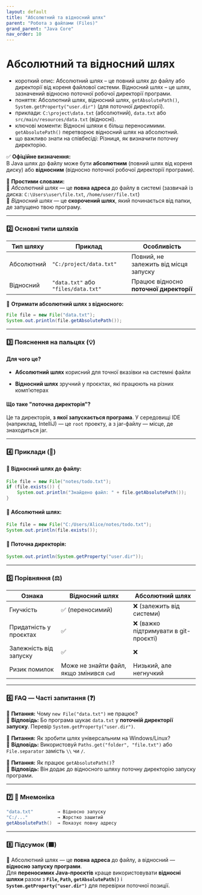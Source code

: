 ```yaml
---
layout: default
title: "Абсолютний та відносний шлях"
parent: "Робота з файлами (Files)"
grand_parent: "Java Core"
nav_order: 10
---
```


# Абсолютний та відносний шлях

*   короткий опис: Абсолютний шлях – це повний шлях до файлу або директорії від кореня файлової системи. Відносний шлях – це шлях, зазначений відносно поточної робочої директорії програми.
*   поняття: Абсолютний шлях, відносний шлях, `getAbsolutePath()`, `System.getProperty("user.dir")` (для поточної директорії).
*   приклади: `C:\project\data.txt` (абсолютний), `data.txt` або `src/main/resources/data.txt` (відносні).
*   ключові моменти: Відносні шляхи є більш переносимими. `getAbsolutePath()` перетворює відносний шлях на абсолютний.
*   що важливо знати на співбесіді: Різниця, як визначити поточну директорію.

✅ **Офіційне визначення:**  
В Java шлях до файлу може бути **абсолютним** (повний шлях від кореня диску) або **відносним** (відносно поточної робочої директорії програми).

🧠 **Простими словами:**  
🔹 *Абсолютний шлях* — це **повна адреса** до файлу в системі (зазвичай із диска: `C:\Users\user\file.txt`, `/home/user/file.txt`)  
🔹 *Відносний шлях* — це **скорочений шлях**, який починається від папки, де запущено твою програму.

---

### **2️⃣ Основні типи шляхів**

| Тип шляху | Приклад | Особливість |
| ----- | ----- | ----- |
| Абсолютний | `"C:/project/data.txt"` | Повний, не залежить від місця запуску |
| Відносний | `"data.txt"` або `"files/data.txt"` | Працює відносно **поточної директорії** |

🔹 **Отримати абсолютний шлях з відносного:**

```java
File file = new File("data.txt");
System.out.println(file.getAbsolutePath());
```
---

### **3️⃣ Пояснення на пальцях (💡)**

#### **Для чого це?**

* **Абсолютний шлях** корисний для точної вказівки на системні файли

* **Відносний шлях** зручний у проєктах, які працюють на різних комп’ютерах

#### **Що таке "поточна директорія"?**

Це та директорія, **з якої запускається програма**. У середовищі IDE (наприклад, IntelliJ) — це `root` проекту, а з jar-файлу — місце, де знаходиться jar.

---

### **4️⃣ Приклади (🧪)**

#### **🔹 Відносний шлях до файлу:**

```java
File file = new File("notes/todo.txt");
if (file.exists()) {
    System.out.println("Знайдено файл: " + file.getAbsolutePath());
}
```
#### **🔹 Абсолютний шлях:**

```java
File file = new File("C:/Users/Alice/notes/todo.txt");
System.out.println(file.exists());
```
#### **🔹 Поточна директорія:**

```java
System.out.println(System.getProperty("user.dir"));
```
---

### **5️⃣ Порівняння (⚖️)**

| Ознака | Відносний шлях | Абсолютний шлях |
| ----- | ----- | ----- |
| Гнучкість | ✅ (переносимий) | ❌ (залежить від системи) |
| Придатність у проєктах | ✅ | ❌ (важко підтримувати в git-проєкті) |
| Залежність від запуску | ✅ | ❌ |
| Ризик помилок | Може не знайти файл, якщо змінився `cwd` | Низький, але негнучкий |

---

### **6️⃣ FAQ — Часті запитання (❓)**

🔹 **Питання:** Чому `new File("data.txt")` не працює?  
💬 **Відповідь:** Бо програма шукає `data.txt` у **поточній директорії запуску**. Перевір `System.getProperty("user.dir")`.

🔹 **Питання:** Як зробити шлях універсальним на Windows/Linux?  
💬 **Відповідь:** Використовуй `Paths.get("folder", "file.txt")` або `File.separator` замість `\\` чи `/`.

🔹 **Питання:** Як працює `getAbsolutePath()`?  
💬 **Відповідь:** Він додає до відносного шляху поточну директорію запуску програми.

---

### **7️⃣ 🧠 Мнемоніка**

```java
"data.txt"         → Відносно запуску
"C:/..."           → Жорстко зашитий
getAbsolutePath()  → Показує повну адресу
```
---

### **8️⃣ Підсумок (🟩)**

📁 Абсолютний шлях — це **повна адреса** до файлу, а відносний — **відносно запуску програми**.  
Для **переносимих Java-проєктів** краще використовувати **відносні шляхи** разом з **`File`, `Path`, `getAbsolutePath()`** і **`System.getProperty("user.dir")`** для перевірки поточної позиції.